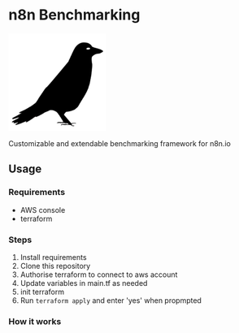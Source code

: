 # n8n Benchmarking

![n8n.io - Workflow Automation](https://raw.githubusercontent.com/n8n-io/n8n/master/assets/n8n-logo.png)

Customizable and extendable benchmarking framework for n8n.io

## Usage


### Requirements
- AWS console
- terraform

### Steps

1. Install requirements
2. Clone this repository
3. Authorise terraform to connect to aws account
4. Update variables in main.tf as needed
5. init terraform
6. Run `terraform apply` and enter 'yes' when propmpted

### How it works





